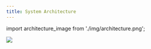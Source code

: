 ```yaml
---
title: System Architecture
---
```


import architecture_image from './img/architecture.png';

<img src={architecture_image}/>
